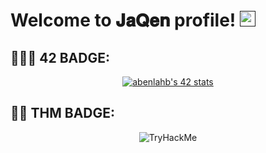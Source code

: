 # Welcome to 𝐉𝐚𝐐𝐞𝐧 profile! <a href=""><img src="https://media.giphy.com/media/hvRJCLFzcasrR4ia7z/giphy.gif" width="25px"></a>

## 👨🏻‍🎓 42 BADGE:
<p align="center">
<a href="https://github.com/oakoudad/badge42"><img src="https://badge.mediaplus.ma/darkblue/abenlahb" alt="abenlahb's 42 stats" /></a>
  
## 🥷🏻 THM BADGE:
<p align="center">
<img src="https://tryhackme-badges.s3.amazonaws.com/JaQen.png" alt="TryHackMe">



